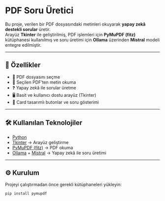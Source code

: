 # PDF Soru Üretici

Bu proje, verilen bir PDF dosyasındaki metinleri okuyarak **yapay zekâ destekli sorular** üretir.  
Arayüz **Tkinter** ile geliştirilmiş, PDF işlemleri için **PyMuPDF (fitz)** kütüphanesi kullanılmış ve soru üretimi için **Ollama** üzerinden **Mistral** modeli entegre edilmiştir.  

---

## 🚀 Özellikler
- 📂 PDF dosyasını seçme  
- 📖 Seçilen PDF’ten metin okuma  
- ❓ Yapay zekâ ile sorular üretme  
- 🖥️ Basit ve kullanıcı dostu arayüz (Tkinter)  
- 📌 Card tasarımlı butonlar ve soru gösterimi  

---

## 🛠️ Kullanılan Teknolojiler
- [Python](https://www.python.org/)  
- [Tkinter](https://docs.python.org/3/library/tkinter.html) → Arayüz geliştirme  
- [PyMuPDF (fitz)](https://pymupdf.readthedocs.io/) → PDF okuma  
- [Ollama](https://ollama.com/) + [Mistral](https://mistral.ai/) → Yapay zekâ ile soru üretimi  

---

## ⚙️ Kurulum
Projeyi çalıştırmadan önce gerekli kütüphaneleri yükleyin:

```bash
pip install pymupdf
